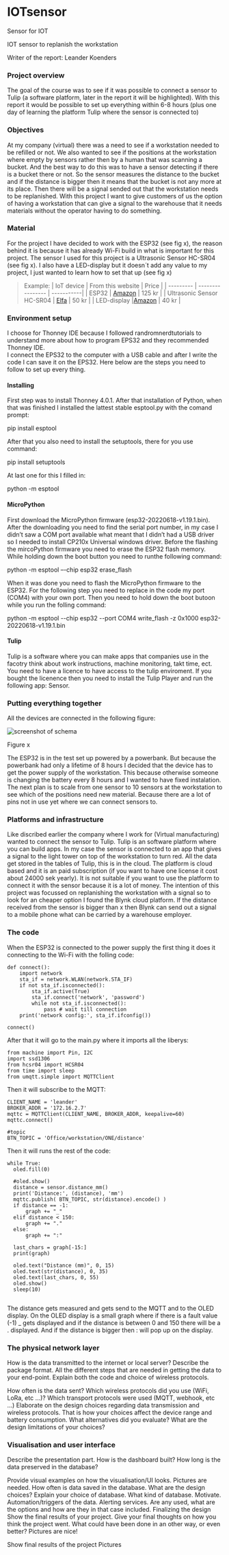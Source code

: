# IOTsensor
Sensor for IOT

IOT sensor to replanish the workstation

Writer of the report: Leander Koenders


### Project overview
The goal of the course was to see if it was possible to connect a sensor to Tulip (a software platform, later in the report it will be highlighted). With this report it would be possible to set up everything within 6-8 hours (plus one day of learning the platform Tulip where the sensor is connected to)


### Objectives
At my company (virtual) there was a need to see if a workstation needed to be refilled or not. We also wanted to see if the positions at the workstation where empty by sensors rather then by a human that was scanning a bucket. And the best way to do this was to have a sensor detecting if there is a bucket there or not. So the sensor measures the distance to the bucket and if the distance is bigger then it means that the bucket is not any more at its place. Then there will be a signal sended out that the workstation needs to be replanished. 
With this project I want to give customers of us the option of having a workstation that can give a signal to the warehouse that it needs materials without the operator having to do something. 

### Material
For the project I have decided to work with the ESP32 (see fig x), the reason behind it is because it has already Wi-Fi build in what is important for this project. The sensor I used for this project is a Ultrasonic Sensor HC-SR04 (see fig x). I also have a LED-display but it doesn´t add any value to my project, I just wanted to learn how to set that up (see fig x)

> Example:
>| IoT device | From this website         | Price |
>| --------- | ---------------- | -----------|
>| ESP32     | [Amazon](https://www.amazon.se/AZDelivery-ESP32-NodeMCU-Development-Efterf%C3%B6ljarmodul/dp/B07Z83MF5W/ref=asc_df_B07Z83MF5W/?tag=shpngadsglede-21&linkCode=df0&hvadid=476551177109&hvpos=&hvnetw=g&hvrand=11855222708416699519&hvpone=&hvptwo=&hvqmt=&hvdev=c&hvdvcmdl=&hvlocint=&hvlocphy=9062355&hvtargid=pla-898234157885&psc=1)    |  125 kr    |
>| Ultrasonic Sensor HC-SR04   |  [Elfa](https://www.elfa.se/en/hc-sr04-ultrasonic-distance-sensor-5v-adafruit-3942/p/30139186?ext_cid=shgooaqsesv-Shopping-PerformanceMax-CSS&&cq_src=google_ads&cq_cmp=18208288444&cq_con=&cq_term=&cq_med=pla&cq_plac=&cq_net=x&cq_pos=&cq_plt=gp&gclsrc=aw.ds&gclid=Cj0KCQiA99ybBhD9ARIsALvZavXpKyaKploFa4YCGR7lEYw9_48EFfpWBXGeCyqkvJlPmJfkQlxNtf4aAglyEALw_wcB&gclsrc=aw.ds)  |   50 kr     |
>| LED-display |[Amazon](https://www.amazon.se/ZHITING-seriell-LED-displaymodul-hallon-Arduino/dp/B08GM1XW31/ref=sr_1_41?crid=WQT82A1ZSX6F&keywords=lcd+oled+display&qid=1668767941&sprefix=lcd+oled+display%2Caps%2C72&sr=8-41)          |    40 kr |
> 

### Environment setup
I choose for Thonney IDE because I followed randromnerdtutorials to understand more about how to program EPS32 and they recommended Thonney IDE.  
I connect the EPS32 to the computer with a USB cable and after I write the code I can save it on the EPS32.
Here below are the steps you need to follow to set up every thing.
#### Installing
First step was to install Thonney 4.0.1. After that installation of Python, when that was finished I installed the lattest stable esptool.py with the comand prompt:

pip install esptool 

After that you also need to install the setuptools, there for you use command: 

pip install setuptools

At last one for this I filled in:

python -m esptool

#### MicroPython 
First download the MicroPython firmware (esp32-20220618-v1.19.1.bin). After the downloading you need to find the serial port number, in my case I didn’t saw a COM port available what meant that I didn’t had a USB driver so I needed to install CP210x Universal windows driver. 
Before the flashing the mircoPython firmware you need to erase the ESP32 flash memory. While holding down the boot button you need to runthe following command: 

python -m esptool –-chip esp32 erase_flash

When it was done you need to flash the MicroPython firmware to the ESP32. 
For the following step you need to replace in the code my port (COM4) with your own port. 
Then you need to hold down the boot butoon while you run the folling command:

python -m esptool --chip esp32 --port COM4 write_flash -z 0x1000 esp32-20220618-v1.19.1.bin

#### Tulip
Tulip is a software where you can make apps that companies use in the facotry think about work instructions, machine monitoring, takt time, ect. You need to have a licence to have access to the tulip enviroment. If you bought the licenence then you need to install the Tulip Player and run the following app: Sensor. 

### Putting everything together
 All the devices are connected in the following figure:
 
 ![screenshot of schema](https://user-images.githubusercontent.com/118463424/202922113-1a82c0b5-393e-4d4b-a421-85e87eba3f38.jpg)

Figure x
 
 The ESP32 is in the test set up powered by a powerbank. But because the powerbank had only a lifetime of 8 hours I decided that the device has to get the power supply of the workstation. This because otherwise someone is changing the battery every 8 hours and I wanted to have fixed instalation. The next plan is to scale from one sensor to 10 sensors at the workstation to see which of the positions need new material. Because there are a lot of pins not in use yet where we can connect sensors to. 
 
### Platforms and infrastructure
Like discribed earlier the company where I work for (Virtual manufacturing) wanted to connect the sensor to Tulip. Tulip is an software platform where you can build apps. In my case the sensor is connected to an app that gives a signal to the light tower on top of the workstation to turn red. All the data get stored in the tables of Tulip, this is in the cloud. 
The platform is cloud based and it is an paid subscription (if you want to have one license it cost about 24000 sek yearly). It is not suitable if you want to use the platform to connect it with the sensor because it is a lot of money. 
The intention of this project was focussed on replanishing the workstation with a signal so to look for an cheaper option I found the Blynk cloud platform. If the distance received from the sensor is bigger than x then Blynk can send out a signal to a mobile phone what can be carried by a warehouse employer.

### The code
When the ESP32 is connected to the power supply the first thing it does it connecting to the Wi-Fi with the folling code:
```
def connect():
    import network
    sta_if = network.WLAN(network.STA_IF)
    if not sta_if.isconnected():
        sta_if.active(True)
        sta_if.connect('network', 'password')
        while not sta_if.isconnected():
            pass # wait till connection
    print('network config:', sta_if.ifconfig())
    
connect()
```
After that it will go to the main.py where it imports all the liberys:
```
from machine import Pin, I2C
import ssd1306
from hcsr04 import HCSR04
from time import sleep
from umqtt.simple import MQTTClient
```
Then it will subscribe to the MQTT:
```
CLIENT_NAME = 'leander'
BROKER_ADDR = '172.16.2.7'
mqttc = MQTTClient(CLIENT_NAME, BROKER_ADDR, keepalive=60)
mqttc.connect()

#topic
BTN_TOPIC = 'Office/workstation/ONE/distance'
```
Then it will runs the rest of the code:
```
while True:
  oled.fill(0)
  
  #oled.show()
  distance = sensor.distance_mm()
  print('Distance:', (distance), 'mm')
  mqttc.publish( BTN_TOPIC, str(distance).encode() )
  if distance == -1:
      graph += "_"
  elif distance < 150:
      graph += "."
  else:
      graph += ":"
 
  last_chars = graph[-15:]
  print(graph)
  
  oled.text("Distance (mm)", 0, 15)
  oled.text(str(distance), 0, 35)
  oled.text(last_chars, 0, 55)
  oled.show()
  sleep(10)
  
  ```
  The distance gets measured and gets send to the MQTT and to the OLED display. On the OLED display is a small graph where if there is a fault value (-1) _ gets displayed and if the distance is between 0 and 150 there will be a . displayed. And if the distance is bigger then : will pop up on the display. 

### The physical network layer
How is the data transmitted to the internet or local server? Describe the package format. All the different steps that are needed in getting the data to your end-point. Explain both the code and choice of wireless protocols.

 How often is the data sent?
 Which wireless protocols did you use (WiFi, LoRa, etc ...)?
 Which transport protocols were used (MQTT, webhook, etc ...)
 Elaborate on the design choices regarding data transmission and wireless protocols. That is how your choices affect the device range and battery consumption.
 What alternatives did you evaluate?
 What are the design limitations of your choices?


### Visualisation and user interface
Describe the presentation part. How is the dashboard built? How long is the data preserved in the database?

 Provide visual examples on how the visualisation/UI looks. Pictures are needed.
 How often is data saved in the database. What are the design choices?
 Explain your choice of database. What kind of database. Motivate.
 Automation/triggers of the data.
 Alerting services. Are any used, what are the options and how are they in that case included.
Finalizing the design
Show the final results of your project. Give your final thoughts on how you think the project went. What could have been done in an other way, or even better? Pictures are nice!

 Show final results of the project
 Pictures
 
 
  
